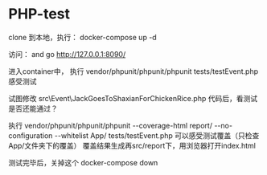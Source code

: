 # PHP-test

clone 到本地，执行：
docker-compose up -d

访问：
and go http://127.0.0.1:8090/

进入container中，
执行 vendor/phpunit/phpunit/phpunit tests/testEvent.php 感受测试

试图修改 src\Event\JackGoesToShaxianForChickenRice.php 代码后，看测试是否还能通过？

执行  vendor/phpunit/phpunit/phpunit  --coverage-html report/ --no-configuration --whitelist App/ tests/testEvent.php
可以感受测试覆盖（只检查App/文件夹下的覆盖）
覆盖结果生成再src/report下，用浏览器打开index.html


测试完毕后，关掉这个
docker-compose down 
